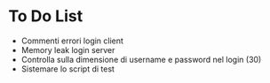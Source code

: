# To Do List

* Commenti errori login client
* Memory leak login server
* Controlla sulla dimensione di username e password nel login (30)
* Sistemare lo script di test